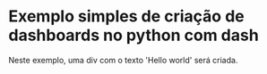 # Exemplo simples de criação de dashboards no python com dash

Neste exemplo, uma div com o texto 'Hello world' será criada.
